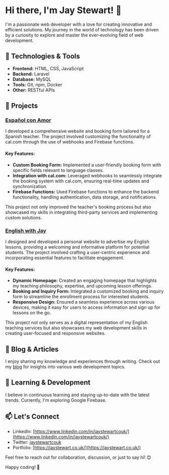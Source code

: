 # Hi there, I'm Jay Stewart! 👋

I'm a passionate web developer with a love for creating innovative and efficient solutions. My journey in the world of technology has been driven by a curiosity to explore and master the ever-evolving field of web development.

## 🔧 Technologies & Tools

- **Frontend:** HTML, CSS, JavaScript
- **Backend:** Laravel
- **Database:** MySQL
- **Tools:** Git, npm, Docker
- **Other:** RESTful APIs

## 🚀 Projects

### [Español con Amor](https://espanolconamor.com/)
I developed a comprehensive website and booking form tailored for a Spanish teacher. The project involved customizing the functionality of cal.com through the use of webhooks and Firebase functions.

#### Key Features:
- **Custom Booking Form:** Implemented a user-friendly booking form with specific fields relevant to language classes.
- **Integration with cal.com:** Leveraged webhooks to seamlessly integrate the booking system with cal.com, ensuring real-time updates and synchronization.
- **Firebase Functions:** Used Firebase functions to enhance the backend functionality, handling authentication, data storage, and notifications.

This project not only improved the teacher's booking process but also showcased my skills in integrating third-party services and implementing custom solutions.

### [English with Jay](https://englishwithjay.co.uk/)
I designed and developed a personal website to advertise my English lessons, providing a welcoming and informative platform for potential students. The project involved crafting a user-centric experience and incorporating essential features to facilitate engagement.

#### Key Features:
- **Dynamic Homepage:** Created an engaging homepage that highlights my teaching philosophy, expertise, and upcoming lesson offerings.
- **Booking and Inquiry Form:** Integrated a customized booking and inquiry form to streamline the enrollment process for interested students.
- **Responsive Design:** Ensured a seamless experience across various devices, making it easy for users to access information and sign up for lessons on the go.

This project not only serves as a digital representation of my English teaching services but also showcases my web development skills in creating user-focused and responsive websites.

## 📝 Blog & Articles

I enjoy sharing my knowledge and experiences through writing. Check out my [blog](https://jaystewart.co.uk/blog) for insights into various web development topics.

## 🌱 Learning & Development

I believe in continuous learning and staying up-to-date with the latest trends. Currently, I'm exploring Google Firebase.

## 📫 Let's Connect

- LinkedIn: [https://www.linkedin.com/in/jaystewartcouk/](https://www.linkedin.com/in/jaystewartcouk/)
- Twitter: [jaystewartcouk](https://twitter.com/jaystewartcouk)
- Portfolio: [https://jaystewart.co.uk/](https://jaystewart.co.uk/)

Feel free to reach out for collaboration, discussion, or just to say hi! 😊

Happy coding! 🚀
